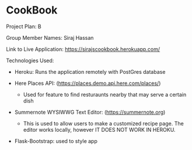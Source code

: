 # CookBook

Project Plan: B

Group Member Names: Siraj Hassan

Link to Live Application: https://sirajscookbook.herokuapp.com/

Technologies Used:
  - Heroku: Runs the application remotely with PostGres database
  - Here Places API: (https://places.demo.api.here.com/places/)
    - Used for feature to find resturaunts nearby that may serve a certain dish
  - Summernote WYSIWWG Text Editor: (https://summernote.org)
    - This is used to allow users to make a customized recipe page.
      The editor works locally, however IT DOES NOT WORK IN HEROKU.
      
  - Flask-Bootstrap: used to style app
  
  
